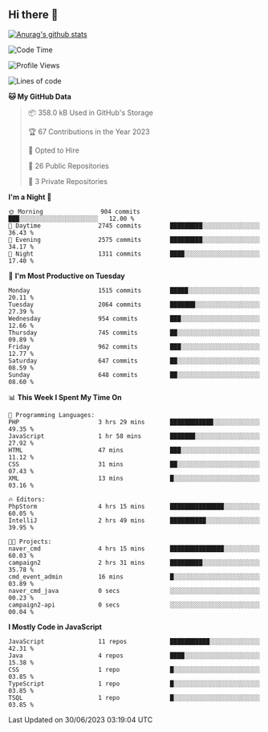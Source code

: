 ## Hi there 👋

[![Anurag's github stats](https://github-readme-stats.vercel.app/api?username=Songwonseok)](https://github.com/anuraghazra/github-readme-stats)



<!--START_SECTION:waka-->
![Code Time](http://img.shields.io/badge/Code%20Time-2%2C289%20hrs%2034%20mins-blue)

![Profile Views](http://img.shields.io/badge/Profile%20Views-0-blue)

![Lines of code](https://img.shields.io/badge/From%20Hello%20World%20I%27ve%20Written-35.0%20million%20lines%20of%20code-blue)

**🐱 My GitHub Data** 

> 📦 358.0 kB Used in GitHub's Storage 
 > 
> 🏆 67 Contributions in the Year 2023
 > 
> 💼 Opted to Hire
 > 
> 📜 26 Public Repositories 
 > 
> 🔑 3 Private Repositories 
 > 
**I'm a Night 🦉** 

```text
🌞 Morning                904 commits         ███░░░░░░░░░░░░░░░░░░░░░░   12.00 % 
🌆 Daytime                2745 commits        █████████░░░░░░░░░░░░░░░░   36.43 % 
🌃 Evening                2575 commits        █████████░░░░░░░░░░░░░░░░   34.17 % 
🌙 Night                  1311 commits        ████░░░░░░░░░░░░░░░░░░░░░   17.40 % 
```
📅 **I'm Most Productive on Tuesday** 

```text
Monday                   1515 commits        █████░░░░░░░░░░░░░░░░░░░░   20.11 % 
Tuesday                  2064 commits        ███████░░░░░░░░░░░░░░░░░░   27.39 % 
Wednesday                954 commits         ███░░░░░░░░░░░░░░░░░░░░░░   12.66 % 
Thursday                 745 commits         ██░░░░░░░░░░░░░░░░░░░░░░░   09.89 % 
Friday                   962 commits         ███░░░░░░░░░░░░░░░░░░░░░░   12.77 % 
Saturday                 647 commits         ██░░░░░░░░░░░░░░░░░░░░░░░   08.59 % 
Sunday                   648 commits         ██░░░░░░░░░░░░░░░░░░░░░░░   08.60 % 
```


📊 **This Week I Spent My Time On** 

```text
💬 Programming Languages: 
PHP                      3 hrs 29 mins       ████████████░░░░░░░░░░░░░   49.35 % 
JavaScript               1 hr 58 mins        ███████░░░░░░░░░░░░░░░░░░   27.92 % 
HTML                     47 mins             ███░░░░░░░░░░░░░░░░░░░░░░   11.12 % 
CSS                      31 mins             ██░░░░░░░░░░░░░░░░░░░░░░░   07.43 % 
XML                      13 mins             █░░░░░░░░░░░░░░░░░░░░░░░░   03.16 % 

🔥 Editors: 
PhpStorm                 4 hrs 15 mins       ███████████████░░░░░░░░░░   60.05 % 
IntelliJ                 2 hrs 49 mins       ██████████░░░░░░░░░░░░░░░   39.95 % 

🐱‍💻 Projects: 
naver_cmd                4 hrs 15 mins       ███████████████░░░░░░░░░░   60.03 % 
campaign2                2 hrs 31 mins       █████████░░░░░░░░░░░░░░░░   35.78 % 
cmd_event_admin          16 mins             █░░░░░░░░░░░░░░░░░░░░░░░░   03.89 % 
naver_cmd_java           0 secs              ░░░░░░░░░░░░░░░░░░░░░░░░░   00.23 % 
campaign2-api            0 secs              ░░░░░░░░░░░░░░░░░░░░░░░░░   00.04 % 
```

**I Mostly Code in JavaScript** 

```text
JavaScript               11 repos            ███████████░░░░░░░░░░░░░░   42.31 % 
Java                     4 repos             ████░░░░░░░░░░░░░░░░░░░░░   15.38 % 
CSS                      1 repo              █░░░░░░░░░░░░░░░░░░░░░░░░   03.85 % 
TypeScript               1 repo              █░░░░░░░░░░░░░░░░░░░░░░░░   03.85 % 
TSQL                     1 repo              █░░░░░░░░░░░░░░░░░░░░░░░░   03.85 % 
```




 Last Updated on 30/06/2023 03:19:04 UTC
<!--END_SECTION:waka-->
